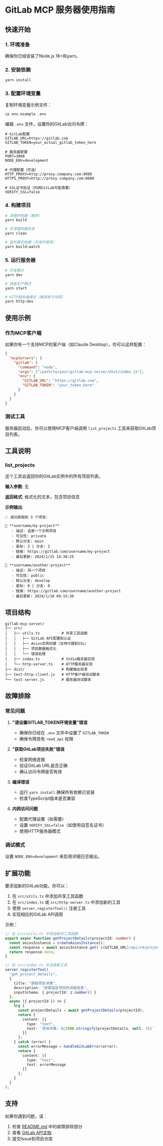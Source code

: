 # GitLab MCP 服务器使用指南

## 快速开始

### 1. 环境准备

确保你已经安装了Node.js 18+和yarn。

### 2. 安装依赖

```bash
yarn install
```

### 3. 配置环境变量

复制环境变量示例文件：

```bash
cp env.example .env
```

编辑 `.env` 文件，设置你的GitLab访问令牌：

```env
# GitLab配置
GITLAB_URL=https://gitlab.com
GITLAB_TOKEN=your_actual_gitlab_token_here

# 服务器配置
PORT=3000
NODE_ENV=development

# 代理配置（可选）
HTTP_PROXY=http://proxy.company.com:8080
HTTPS_PROXY=http://proxy.company.com:8080

# SSL证书验证（内网GitLab可能需要）
VERIFY_SSL=false
```

### 4. 构建项目

```bash
# 清理并构建（推荐）
yarn build

# 仅清理构建目录
yarn clean

# 监听模式构建（开发时使用）
yarn build:watch
```

### 5. 运行服务器

```bash
# 开发模式
yarn dev

# 或者生产模式
yarn start

# HTTP服务器模式（推荐用于内网）
yarn http:dev
```

## 使用示例

### 作为MCP客户端

如果你有一个支持MCP的客户端（如Claude Desktop），你可以这样配置：

```json
{
  "mcpServers": {
    "gitlab": {
      "command": "node",
      "args": ["/path/to/your/gitlab-mcp-server/dist/index.js"],
      "env": {
        "GITLAB_URL": "https://gitlab.com",
        "GITLAB_TOKEN": "your_token_here"
      }
    }
  }
}
```

### 测试工具

服务器启动后，你可以使用MCP客户端调用 `list_projects` 工具来获取GitLab项目列表。

## 工具说明

### list_projects

这个工具会返回你的GitLab实例中的所有项目列表。

**输入参数**: 无

**返回格式**: 格式化的文本，包含项目信息

**示例输出**:
```
✅ 成功获取到 3 个项目:

📁 **username/my-project**
   - 描述: 这是一个示例项目
   - 可见性: private
   - 默认分支: main
   - 星标: 3 | 分支: 1
   - 链接: https://gitlab.com/username/my-project
   - 最后更新: 2024/1/15 14:30:25

📁 **username/another-project**
   - 描述: 另一个项目
   - 可见性: public
   - 默认分支: develop
   - 星标: 0 | 分支: 0
   - 链接: https://gitlab.com/username/another-project
   - 最后更新: 2024/1/10 09:15:30
```

## 项目结构

```
gitlab-mcp-server/
├── src/
│   ├── utils.ts          # 共享工具函数
│   │   ├── GitLab API配置和认证
│   │   ├── Axios实例创建（支持代理和SSL）
│   │   ├── 项目数据格式化
│   │   └── 错误处理
│   ├── index.ts          # Stdio服务器实现
│   └── http-server.ts    # HTTP服务器实现
├── dist/                 # 构建输出目录
├── test-http-client.js   # HTTP客户端测试脚本
└── test-server.js        # 服务器测试脚本
```

## 故障排除

### 常见问题

1. **"请设置GITLAB_TOKEN环境变量"错误**
   - 确保你已经在 `.env` 文件中设置了 `GITLAB_TOKEN`
   - 确保令牌具有 `read_api` 权限

2. **"获取GitLab项目失败"错误**
   - 检查网络连接
   - 验证GitLab URL是否正确
   - 确认访问令牌是否有效

3. **编译错误**
   - 运行 `yarn install` 确保所有依赖已安装
   - 检查TypeScript版本是否兼容

4. **内网访问问题**
   - 配置代理设置（如需要）
   - 设置 `VERIFY_SSL=false`（如使用自签名证书）
   - 使用HTTP服务器模式

### 调试模式

设置 `NODE_ENV=development` 来启用详细日志输出。

## 扩展功能

要添加新的GitLab功能，你可以：

1. 在 `src/utils.ts` 中添加共享工具函数
2. 在 `src/index.ts` 或 `src/http-server.ts` 中添加新的工具
3. 使用 `server.registerTool()` 注册工具
4. 实现相应的GitLab API调用

示例：

```typescript
// 在 src/utils.ts 中添加新的工具函数
export async function getProjectDetails(projectId: number) {
  const axiosInstance = createAxiosInstance();
  const response = await axiosInstance.get(`${GITLAB_URL}/api/v4/projects/${projectId}`);
  return response.data;
}

// 在 src/index.ts 中注册新工具
server.registerTool(
  "get_project_details",
  {
    title: "获取项目详情",
    description: "获取指定项目的详细信息",
    inputSchema: { projectId: z.number() }
  },
  async ({ projectId }) => {
    try {
      const projectDetails = await getProjectDetails(projectId);
      return {
        content: [{
          type: "text",
          text: `项目详情: ${JSON.stringify(projectDetails, null, 2)}`
        }]
      };
    } catch (error) {
      const errorMessage = handleGitLabError(error);
      return {
        content: [{
          type: "text",
          text: errorMessage
        }]
      };
    }
  }
);
```

## 支持

如果你遇到问题，请：

1. 检查 [README.md](README.md) 中的故障排除部分
2. 查看 [GitLab API文档](https://docs.gitlab.com/ee/api/)
3. 提交Issue到项目仓库 